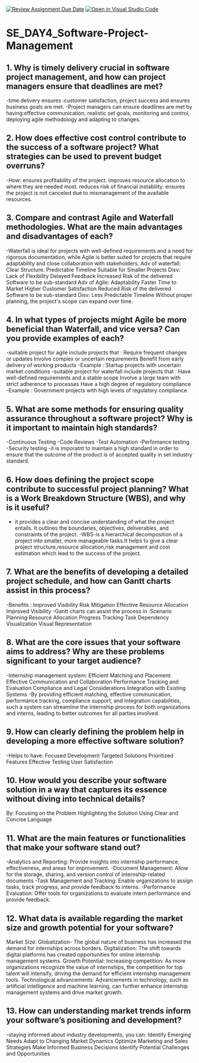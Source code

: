 [![Review Assignment Due Date](https://classroom.github.com/assets/deadline-readme-button-22041afd0340ce965d47ae6ef1cefeee28c7c493a6346c4f15d667ab976d596c.svg)](https://classroom.github.com/a/9pw6JKcu)
[![Open in Visual Studio Code](https://classroom.github.com/assets/open-in-vscode-2e0aaae1b6195c2367325f4f02e2d04e9abb55f0b24a779b69b11b9e10269abc.svg)](https://classroom.github.com/online_ide?assignment_repo_id=15661749&assignment_repo_type=AssignmentRepo)
# SE_DAY4_Software-Project-Management
## 1. Why is timely delivery crucial in software project management, and how can project managers ensure that deadlines are met?
-time delivery ensures :customer satisfaction, project success and ensures business goals are met.
-Project managers can ensure deadlines are met by having:effective communication, realistic set goals, monitoring and control, deploying agile methodology and adapting to changes.
## 2. How does effective cost control contribute to the success of a software project? What strategies can be used to prevent budget overruns?
-How: ensures profitability of the project.
      improves resource allocation to where they are needed most.
      reduces risk of financial instability.
      ensures the project is not canceled due to mismanagement of the available resources.
## 3. Compare and contrast Agile and Waterfall methodologies. What are the main advantages and disadvantages of each?
-Waterfall is ideal for projects with well-defined requirements and a need for rigorous documentation, while Agile is better suited for projects that require adaptability and close collaboration with stakeholders.
Adv of waterfall: Clear Structure.
                  Predictable Timeline
                  Suitable for Smaller Projects
Disv: Lack of Flexibility
      Delayed Feedback
      Increased Risk of the delivered Software to be sub-standard
Adv of Agile: Adaptability
              Faster Time to Market
              Higher Customer Satisfaction
              Reduced Risk of the delivered Software to be sub-standard
Disv: Less Predictable Timeline
      Without proper planning, the project's scope can expand over time.
## 4. In what types of projects might Agile be more beneficial than Waterfall, and vice versa? Can you provide examples of each?
-suitable project for agile include projects that : Require frequent changes or updates
                                                    Involve complex or uncertain requirements
                                                    Benefit from early delivery of working products
-Example : Startup projects with uncertain market conditions
-suitable project for waterfall include projects that : Have well-defined requirements and a stable scope
                                                        Involve a large team with strict adherence to processes
                                                        Have a high degree of regulatory compliance
-Example : Government projects with high levels of regulatory compliance
## 5. What are some methods for ensuring quality assurance throughout a software project? Why is it important to maintain high standards?
-Continuous Testing
-Code Reviews
-Test Automation
-Perfomance testing
-Security testing
-it is imporatnt to maintain a high standard in order to ensure that the outcome of the product is of accepted quality in set industry standard.
## 6. How does defining the project scope contribute to successful project planning? What is a Work Breakdown Structure (WBS), and why is it useful?
- it provides a clear and concise understanding of what the project entails. It outlines the boundaries, objectives, deliverables, and constraints of the project.
-WBS-is a hierarchical decomposition of a project into smaller, more manageable tasks.It helps to give a clear project structure,resource allocation,risk management and cost estimation which lead to the success of the project.
## 7. What are the benefits of developing a detailed project schedule, and how can Gantt charts assist in this process?
-Benefits : Improved Visibility
            Risk Mitigation
            Effective Resource Allocation
            Improved Visibility
-Gantt charts can assist the process in :Scenario Planning
                                         Resource Allocation
                                         Progress Tracking
                                         Task Dependency Visualization
                                         Visual Representation
## 8. What are the core issues that your software aims to address? Why are these problems significant to your target audience?
-Internship management system: Efficient Matching and Placement
                               Effective Communication and Collaboration
                               Performance Tracking and Evaluation
                               Compliance and Legal Considerations
                               Integration with Existing Systems
-By providing efficient matching, effective communication, performance tracking, compliance support, and integration capabilities, such a system can streamline the internship process for both organizations and interns, leading to better outcomes for all parties involved.
## 9. How can clearly defining the problem help in developing a more effective software solution?
-Helps to have: Focused Development
                Targeted Solutions
                Prioritized Features
                Effective Testing
                User Satisfaction
## 10. How would you describe your software solution in a way that captures its essence without diving into technical details?
By: Focusing on the Problem
    Highlighting the Solution
    Using Clear and Concise Language
## 11. What are the main features or functionalities that make your software stand out?
-Analytics and Reporting: Provide insights into internship performance, effectiveness, and areas for improvement.
-Document Management: Allow for the storage, sharing, and version control of internship-related documents 
-Task Management and Tracking: Enable organizations to assign tasks, track progress, and provide feedback to interns.
-Performance Evaluation: Offer tools for organizations to evaluate intern performance and provide feedback.
## 12. What data is available regarding the market size and growth potential for your software?
Market Size: Globalization- The global nature of business has increased the demand for internships across borders.
             Digitalization: The shift towards digital platforms has created opportunities for online internship management systems.
Growth Potential: Increasing competition: As more organizations recognize the value of internships, the competition for top talent will intensify, driving the demand for efficient internship management tools.
                  Technological advancements: Advancements in technology, such as artificial intelligence and machine learning, can further enhance internship management systems and drive market growth.
## 13. How can understanding market trends inform your software’s positioning and development?
-staying informed about industry developments, you can: Identify Emerging Needs
                                                         Adapt to Changing Market Dynamics
                                                         Optimize Marketing and Sales Strategies
                                                         Make Informed Business Decisions
                                                         Identify Potential Challenges and Opportunities
